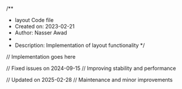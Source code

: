 /**
 * layout Code file
 * Created on: 2023-02-21
 * Author: Nasser Awad
 *
 * Description: Implementation of layout functionality
 */
 
// Implementation goes here


// Fixed issues on 2024-09-15
// Improving stability and performance

// Updated on 2025-02-28
// Maintenance and minor improvements
